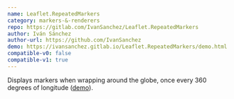```yaml
---
name: Leaflet.RepeatedMarkers
category: markers-&-renderers
repo: https://gitlab.com/IvanSanchez/Leaflet.RepeatedMarkers
author: Iván Sánchez
author-url: https://github.com/IvanSanchez
demo: https://ivansanchez.gitlab.io/Leaflet.RepeatedMarkers/demo.html
compatible-v0: false
compatible-v1: true
---
```


Displays markers when wrapping around the globe, once every 360 degrees of longitude (<a href="https://ivansanchez.gitlab.io/Leaflet.RepeatedMarkers/demo.html">demo</a>).
